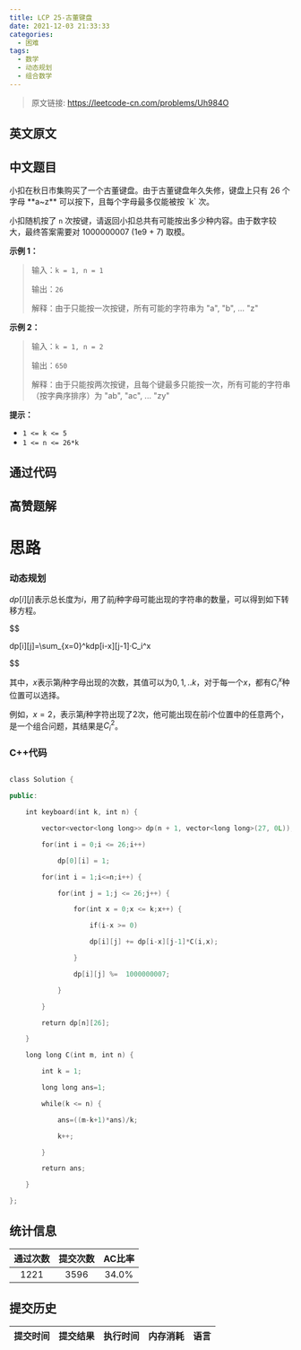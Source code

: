 ```yaml
---
title: LCP 25-古董键盘
date: 2021-12-03 21:33:33
categories:
  - 困难
tags:
  - 数学
  - 动态规划
  - 组合数学
---
```


> 原文链接: https://leetcode-cn.com/problems/Uh984O


## 英文原文
<div></div>

## 中文题目
<div>小扣在秋日市集购买了一个古董键盘。由于古董键盘年久失修，键盘上只有 26 个字母 **a~z** 可以按下，且每个字母最多仅能被按 `k` 次。

小扣随机按了 `n` 次按键，请返回小扣总共有可能按出多少种内容。由于数字较大，最终答案需要对 1000000007 (1e9 + 7) 取模。


**示例 1：**
>输入：`k = 1, n = 1`
> 
>输出：`26`
> 
>解释：由于只能按一次按键，所有可能的字符串为 "a", "b", ... "z" 

**示例 2：**
>输入：`k = 1, n = 2`
> 
>输出：`650`
> 
>解释：由于只能按两次按键，且每个键最多只能按一次，所有可能的字符串（按字典序排序）为 "ab", "ac", ... "zy" 

**提示：**
- `1 <= k <= 5`
- `1 <= n <= 26*k`
 

</div>

## 通过代码
<RecoDemo>
</RecoDemo>


## 高赞题解
# 思路
### 动态规划

$dp[i][j]$表示总长度为$i$，用了前$j$种字母可能出现的字符串的数量，可以得到如下转移方程。
$$
dp[i][j]=\sum_{x=0}^kdp[i-x][j-1]·C_i^x
$$
其中，$x$表示第$j$种字母出现的次数，其值可以为$0,1,..k$，对于每一个$x$，都有$C_i^x$种位置可以选择。
例如，$x=2$，表示第$j$种字符出现了$2$次，他可能出现在前$i$个位置中的任意两个，是一个组合问题，其结果是$C_i^2$。
### C++代码

```cpp
class Solution {
public:
    int keyboard(int k, int n) {
        vector<vector<long long>> dp(n + 1, vector<long long>(27, 0L));
        for(int i = 0;i <= 26;i++)
            dp[0][i] = 1;
        for(int i = 1;i<=n;i++) {
            for(int j = 1;j <= 26;j++) {
                for(int x = 0;x <= k;x++) {
                    if(i-x >= 0)
                    dp[i][j] += dp[i-x][j-1]*C(i,x);
                }
                dp[i][j] %=  1000000007;
            }
        }
        return dp[n][26];
    }
    long long C(int m, int n) {
        int k = 1;
        long long ans=1;
        while(k <= n) {
            ans=((m-k+1)*ans)/k;
            k++;
        }
        return ans;
    }
};
```

## 统计信息
| 通过次数 | 提交次数 | AC比率 |
| :------: | :------: | :------: |
|    1221    |    3596    |   34.0%   |

## 提交历史
| 提交时间 | 提交结果 | 执行时间 |  内存消耗  | 语言 |
| :------: | :------: | :------: | :--------: | :--------: |
